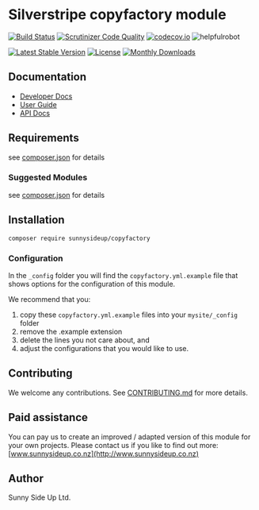 # Silverstripe copyfactory module
[![Build Status](https://travis-ci.org/sunnysideup/silverstripe-copyfactory.svg?branch=master)](https://travis-ci.org/sunnysideup/silverstripe-copyfactory)
[![Scrutinizer Code Quality](https://scrutinizer-ci.com/g/sunnysideup/silverstripe-copyfactory/badges/quality-score.png?b=master)](https://scrutinizer-ci.com/g/sunnysideup/silverstripe-copyfactory/?branch=master)
[![codecov.io](https://codecov.io/github/sunnysideup/silverstripe-copyfactory/coverage.svg?branch=master)](https://codecov.io/github/sunnysideup/silverstripe-copyfactory?branch=master)
![helpfulrobot](https://helpfulrobot.io/sunnysideup/copyfactory/badge)

[![Latest Stable Version](https://poser.pugx.org/sunnysideup/copyfactory/version)](https://packagist.org/packages/sunnysideup/copyfactory)
[![License](https://poser.pugx.org/sunnysideup/copyfactory/license)](https://packagist.org/packages/sunnysideup/copyfactory)
[![Monthly Downloads](https://poser.pugx.org/sunnysideup/copyfactory/d/monthly)](https://packagist.org/packages/sunnysideup/copyfactory)


## Documentation



 * [Developer Docs](docs/en/INDEX.md)
 * [User Guide](docs/en/userguide.md)
 * [API Docs](http://docs.ssmods.com/sunnysideup/copyfactory)

## Requirements



see [composer.json](composer.json) for details

### Suggested Modules



see [composer.json](composer.json) for details


## Installation


```
composer require sunnysideup/copyfactory
```

### Configuration



In the `_config` folder you will find the `copyfactory.yml.example`
file that shows options for the configuration of this module.

We recommend that you:

  1. copy these `copyfactory.yml.example` files into your
`mysite/_config` folder
  2. remove the .example extension
  3. delete the lines you not care about, and
  4. adjust the configurations that you would like to use.


## Contributing



We welcome any contributions. See [CONTRIBUTING.md](CONTRIBUTING.md) for more details.

## Paid assistance



You can pay us to create an improved / adapted version of this module for your own projects.  Please contact us if you like to find out more: [www.sunnysideup.co.nz](http://www.sunnysideup.co.nz)

## Author



Sunny Side Up Ltd.
